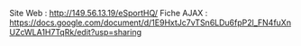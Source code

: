 Site Web : http://149.56.13.19/eSportHQ/
Fiche AJAX : https://docs.google.com/document/d/1E9HxtJc7vTSn6LDu6fpP2l_FN4fuXnUZcWLA1H7TqRk/edit?usp=sharing
